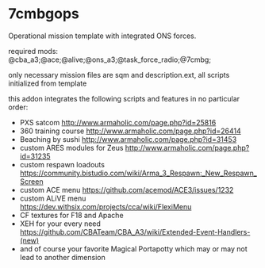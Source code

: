 # 7cmbgops
Operational mission template with integrated ONS forces.

required mods: @cba_a3;@ace;@alive;@ons_a3;@task_force_radio;@7cmbg;

only necessary mission files are sqm and description.ext, all scripts initialized from template

this addon integrates the following scripts and features in no particular order:

- PXS satcom  http://www.armaholic.com/page.php?id=25816
- 360 training course  http://www.armaholic.com/page.php?id=26414
- Beaching by sushi  http://www.armaholic.com/page.php?id=31453
- custom ARES modules for Zeus  http://www.armaholic.com/page.php?id=31235
- custom respawn loadouts  https://community.bistudio.com/wiki/Arma_3_Respawn:_New_Respawn_Screen
- custom ACE menu  https://github.com/acemod/ACE3/issues/1232
- custom ALiVE menu  https://dev.withsix.com/projects/cca/wiki/FlexiMenu
- CF textures for F18 and Apache
- XEH for your every need  https://github.com/CBATeam/CBA_A3/wiki/Extended-Event-Handlers-(new)
- and of course your favorite Magical Portapotty which may or may not lead to another dimension
